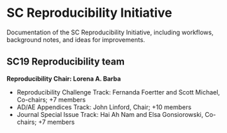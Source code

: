 # SC Reproducibility Initiative

Documentation of the SC Reproducibility Initiative, including workflows, background notes, and ideas for improvements.

## SC19 Reproducibility team

**Reproducibility Chair: Lorena A. Barba**

- Reproducibility Challenge Track: Fernanda Foertter and Scott Michael, Co-chairs; +7 members
- AD/AE Appendices Track: John Linford, Chair; +10 members
- Journal Special Issue Track: Hai Ah Nam and 	Elsa Gonsiorowski, Co-chairs; +7 members